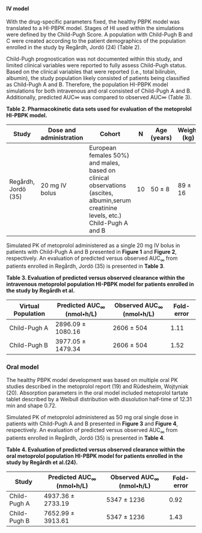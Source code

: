 #### IV model

With the drug-specific parameters fixed, the healthy PBPK model was translated to a HI-PBPK model. Stages of HI used within the simulations were defined by the Child-Pugh Score. A population with Child-Pugh B and C were created according to the patient demographics of the population enrolled in the study by Regårdh, Jordö (24) (Table 2). 

Child-Pugh prognostication was not documented within this study, and limited clinical variables were reported to fully assess Child-Pugh status. Based on the clinical variables that were reported (i.e., total bilirubin, albumin), the study population likely consisted of patients being classified as Child-Pugh A and B. Therefore, the population HI-PBPK model simulations for both intravenous and oral consisted of Child-Pugh A and B. Additionally, predicted AUC∞ was compared to observed AUC∞ (Table 3).


**Table 2. Pharmacokinetic data sets used for evaluation of the metoprolol HI-PBPK model.**

| **Study** | **Dose and administration** | **Cohort** | **N** | **Age (years)** | **Weight (kg)** |
|--|--|--|--|--|--|
| Regårdh, Jordö (35) | 20 mg IV bolus | European females 50%) and males, based on clinical observations (ascites, albumin,serum creatinine levels, etc.) Child-Pugh A and B | 10 | 50 ± 8 | 89 ± 16 |

Simulated PK of metoprolol administered as a single 20 mg IV bolus in patients with Child-Pugh A and B presented in **Figure 1** and **Figure 2**, respectively. An evaluation of predicted versus observed AUC<sub>∞</sub> from patients enrolled in Regårdh, Jordö (35) is presented in **Table 3**. 

**Table 3. Evaluation of predicted versus observed clearance within the intravenous metoprolol population HI-PBPK model for patients enrolled in the study by Regårdh et al.**

| **Virtual Population** | **Predicted AUC<sub>∞</sub> (nmol•h/L)** | **Observed AUC<sub>∞</sub> (nmol•h/L)** | **Fold-error** |
|--|--|--|--|
| Child-Pugh A | 2896.09 ± 1080.16 | 2606 ± 504 | 1.11 |
| Child-Pugh B | 3977.05 ± 1479.34 | 2606 ± 504 | 1.52 |

### Oral model

The healthy PBPK model development was based on multiple oral PK studies described in the metoprolol report (19) and Rüdesheim, Wojtyniak (20).  Absorption parameters in the oral model included metoprolol tartate tablet described by a Weibull distribution with dissolution half-time of 12.31 min and shape 0.72. 


Simulated PK of metoprolol administered as 50 mg oral single dose in patients with Child-Pugh A and B presented in **Figure 3** and **Figure 4**, respectively. An evaluation of predicted versus observed AUC<sub>∞</sub> from patients enrolled in Regårdh, Jordö (35) is presented in **Table 4**. 

**Table 4. Evaluation of predicted versus observed clearance within the oral metoprolol population HI-PBPK model for patients enrolled in the study by Regårdh et al.(24).**

| **Study** | **Predicted AUC<sub>∞</sub> (nmol•h/L)** | **Observed AUC<sub>∞</sub> (nmol•h/L)** | **Fold-error** |
|--|--|--|--|
| Child-Pugh A | 4937.36 ± 2733.19 | 5347 ± 1236 | 0.92 |
| Child-Pugh B | 7652.99 ± 3913.61 | 5347 ± 1236 | 1.43 |